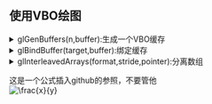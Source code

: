 ## 使用VBO绘图
<details>
<summary>glGenBuffers(n,buffer):生成一个VBO缓存</summary>
  &nbsp&nbsp&nbsp&nbsp相当于告知某个指针是用于存放VBO缓存的
  <details>
  <summary>n</summary>
  生成buffer的个数，GLsizei类型
  </details>
  
  <details>
  <summary>buffer</summary>
  生成的buffer，GLuint的指针类型<br>
  注:此时的buffer没有数据，
  </details>
</details>

<details>
<summary>glBindBuffer(target,buffer):绑定缓存</summary>
  <details>
  <summary>target:缓存绑定的目标</summary>
    &nbsp&nbsp&nbsp&nbsp就是告知缓存是用来干嘛的，有两种用法
    GL_ARRAY_BUFFER	顶点数据缓冲
    GL_ELEMENT_ARRAY_BUFFER	顶点指示缓冲
  </details>
  
  <details>
  <summary>buffer</summary>
  </details>
</details>

<details>
<summary>glInterleavedArrays(format,stride,pointer):分离数组</summary>
&nbsp&nbsp&nbsp&nbsp:VBO是个组合的数组，通过该函数，将数组分离出顶点、颜色、纹理等数据
<details>
<summary> format</summary>
格式:数组里面数据的格式，有如下选项
GL_V2F: 二维顶点，数据类型为浮点型<br>
GL_V3F: 三维顶点，数据类型为浮点型<br>
GL_C4UB_V2F: 颜色+二维顶点，数据类型为浮点型<br>
GL_C4UB_V3F: 颜色+三维顶点，数据类型为浮点型<br>
GL_C3F_V3F: 颜色+三维顶点，数据类型为浮点型<br>
GL_N3F_V3F: 法矢+三维顶点，数据类型为浮点型<br>
GL_C4F_N3F_V3F: 颜色+法矢+三维顶点，数据类型为浮点型<br>
GL_T2F_V3F: 纹理+三维顶点，数据类型为浮点型<br>
GL_T4F_V4F: 纹理+三维顶点，数据类型为浮点型<br>
GL_T2F_C4UB_V3F: 纹理+颜色+三维顶点，数据类型为浮点型<br>
GL_T2F_C3F_V3F: 纹理+颜色+三维顶点，数据类型为浮点型<br>
GL_T2F_N3F_V3F: 纹理+法矢+三维顶点，数据类型为浮点型<br>
GL_T2F_C4F_N3F_V3F: 纹理+颜色+法矢+三维顶点，数据类型为浮点型<br>
GL_T4F_C4F_N3F_V4F: 纹理+颜色+法矢+三维顶点，数据类型为浮点型<br>
</details>
<details>
<summary> stride</summary>
步长: 前一个数据与后一个数据的距离，如果是0，表示紧挨着<br>
含义
</details>
<details>
<summary> pointer</summary>
指针<br>
含义
</details>
</details>


这是一个公式插入github的参照，不要管他<br>
<img src="https://latex.codecogs.com/gif.latex?\frac{x}{y}" title="\frac{x}{y}" />


